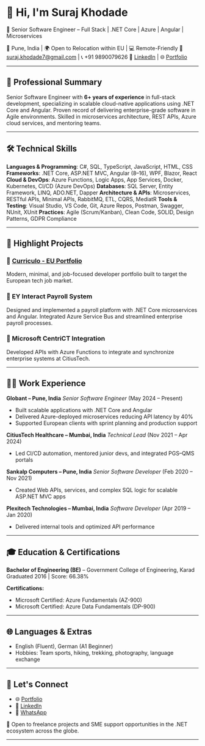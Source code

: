 # 👋 Hi, I'm Suraj Khodade

🚀 Senior Software Engineer – Full Stack | .NET Core | Azure | Angular | Microservices

📍 Pune, India | 🌍 Open to Relocation within EU | 💻 Remote-Friendly
📧 [suraj.khodade7@gmail.com](mailto:suraj.khodade7@gmail.com) | 📞 +91 9890079626
🔗 [LinkedIn](https://linkedin.com/in/surajkhodade) | 🌐 [Portfolio](https://dev-persona.vercel.app)

---

## 💼 Professional Summary

Senior Software Engineer with **6+ years of experience** in full-stack development, specializing in scalable cloud-native applications using .NET Core and Angular. Proven record of delivering enterprise-grade software in Agile environments. Skilled in microservices architecture, REST APIs, Azure cloud services, and mentoring teams.

---

## 🛠️ Technical Skills

**Languages & Programming**: C#, SQL, TypeScript, JavaScript, HTML, CSS
**Frameworks**: .NET Core, ASP.NET MVC, Angular (8–16), WPF, Blazor, React
**Cloud & DevOps**: Azure Functions, Logic Apps, App Services, Docker, Kubernetes, CI/CD (Azure DevOps)
**Databases**: SQL Server, Entity Framework, LINQ, ADO.NET, Dapper
**Architecture & APIs**: Microservices, RESTful APIs, Minimal APIs, RabbitMQ, ETL, CQRS, MediatR
**Tools & Testing**: Visual Studio, VS Code, Git, Azure Repos, Postman, Swagger, NUnit, XUnit
**Practices**: Agile (Scrum/Kanban), Clean Code, SOLID, Design Patterns, GDPR Compliance

---

## 🧩 Highlight Projects

### 🔹 [Curriculo - EU Portfolio](https://dev-persona.vercel.app)

Modern, minimal, and job-focused developer portfolio built to target the European tech job market.

### 🔹 EY Interact Payroll System

Designed and implemented a payroll platform with .NET Core microservices and Angular. Integrated Azure Service Bus and streamlined enterprise payroll processes.

### 🔹 Microsoft CentriCT Integration

Developed APIs with Azure Functions to integrate and synchronize enterprise systems at CitiusTech.

---

## 👨‍💻 Work Experience

**Globant – Pune, India**
*Senior Software Engineer* (May 2024 – Present)

* Built scalable applications with .NET Core and Angular
* Delivered Azure-deployed microservices reducing API latency by 40%
* Supported European clients with sprint planning and production support

**CitiusTech Healthcare – Mumbai, India**
*Technical Lead* (Nov 2021 – Apr 2024)

* Led CI/CD automation, mentored junior devs, and integrated PGS–QMS portals

**Sankalp Computers – Pune, India**
*Senior Software Developer* (Feb 2020 – Nov 2021)

* Created Web APIs, services, and complex SQL logic for scalable ASP.NET MVC apps

**Plexitech Technologies – Mumbai, India**
*Software Developer* (Apr 2019 – Jan 2020)

* Delivered internal tools and optimized API performance

---

## 🎓 Education & Certifications

**Bachelor of Engineering (BE)** – Government College of Engineering, Karad
Graduated 2016 | Score: 66.38%

**Certifications:**

* Microsoft Certified: Azure Fundamentals (AZ-900)
* Microsoft Certified: Azure Data Fundamentals (DP-900)

---

## 🌐 Languages & Extras

* English (Fluent), German (A1 Beginner)
* Hobbies: Team sports, hiking, trekking, photography, language exchange

---

## 🤝 Let's Connect

* 🌐 [Portfolio](https://dev-persona.vercel.app)
* 💼 [LinkedIn](https://linkedin.com/in/surajkhodade)
* 📱 [WhatsApp](https://wa.me/919890079626)

💬 Open to freelance projects and SME support opportunities in the .NET ecosystem across the globe.

---

